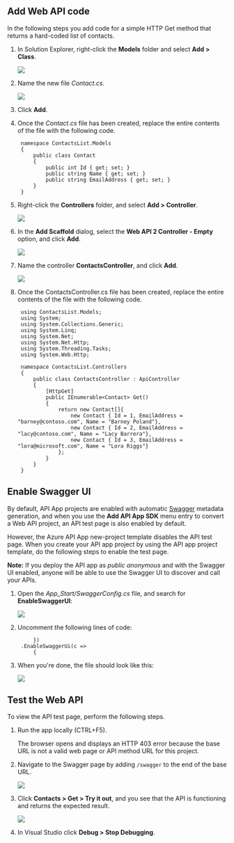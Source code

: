 <!-- deleted in Global -->

## Add Web API code

In the following steps you add code for a simple HTTP Get method that returns a hard-coded list of contacts. 

1. In Solution Explorer, right-click the **Models** folder and select **Add > Class**. 

	![](./media/app-service-api-define-api-app/03-add-new-class-v3.png) 

2. Name the new file *Contact.cs*. 

	![](./media/app-service-api-define-api-app/0301-add-new-class-dialog-v3.png) 

3. Click **Add**.

4. Once the *Contact.cs* file has been created, replace the entire contents of the file with the following code. 

		namespace ContactsList.Models
		{
			public class Contact
			{
				public int Id { get; set; }
				public string Name { get; set; }
				public string EmailAddress { get; set; }
			}
		}

5. Right-click the **Controllers** folder, and select **Add > Controller**. 

	![](./media/app-service-api-define-api-app/05-new-controller-v3.png)

6. In the **Add Scaffold** dialog, select the **Web API 2 Controller - Empty** option, and click **Add**. 

	![](./media/app-service-api-define-api-app/06-new-controller-dialog-v3.png)

7. Name the controller **ContactsController**, and click **Add**. 

	![](./media/app-service-api-define-api-app/07-new-controller-name-v2.png)

8. Once the ContactsController.cs file has been created, replace the entire contents of the file with the following code. 

		using ContactsList.Models;
		using System;
		using System.Collections.Generic;
		using System.Linq;
		using System.Net;
		using System.Net.Http;
		using System.Threading.Tasks;
		using System.Web.Http;
		
		namespace ContactsList.Controllers
		{
		    public class ContactsController : ApiController
		    {
		        [HttpGet]
		        public IEnumerable<Contact> Get()
		        {
		            return new Contact[]{
						new Contact { Id = 1, EmailAddress = "barney@contoso.com", Name = "Barney Poland"},
						new Contact { Id = 2, EmailAddress = "lacy@contoso.com", Name = "Lacy Barrera"},
	                	new Contact { Id = 3, EmailAddress = "lora@microsoft.com", Name = "Lora Riggs"}
		            };
		        }
		    }
		}

## Enable Swagger UI

By default, API App projects are enabled with automatic [Swagger](http://swagger.io/ "Official Swagger information") metadata generation, and when you use the **Add API App SDK** menu entry to convert a Web API project, an API test page is also enabled by default.  

However, the Azure API App new-project template disables the API test page. When you create your API app project by using the API app project template, do the following steps to enable the test page.

**Note:** If you deploy the API app as *public anonymous* and with the Swagger UI enabled, anyone will be able to use the Swagger UI to discover and call your APIs. 

1. Open the *App_Start/SwaggerConfig.cs* file, and search for **EnableSwaggerUI**:

	![](./media/app-service-api-define-api-app/12-enable-swagger-ui-with-box.png)

2. Uncomment the following lines of code:

	        })
	    .EnableSwaggerUi(c =>
	        {

3. When you're done, the file should look like this:

	![](./media/app-service-api-define-api-app/13-enable-swagger-ui-with-box.png)

## Test the Web API

To view the API test page, perform the following steps.

1. Run the app locally (CTRL+F5).

	The browser opens and displays an HTTP 403 error because the base URL is not a valid web page or API method URL for this project.
 
3.  Navigate to the Swagger page by adding `/swagger` to the end of the base URL. 

	![](./media/app-service-api-define-api-app/swaggerhome.png)

2. Click **Contacts > Get > Try it out**, and you see that the API is functioning and returns the expected result. 

	![](./media/app-service-api-define-api-app/swaggertry.png)

3. In Visual Studio click **Debug > Stop Debugging**.
